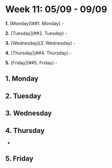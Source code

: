 # Week 11: 05/09 - 09/09

**1.** [Monday](##1. Monday) - 

**2.** [Tuesday](##2. Tuesday) - 

**3.** [Wednesday](3. Wednesday) - 

**4.** [Thursday](##4. Thursday) - 

**5.** [Friday](##5. Friday) -  

## 1. Monday

### 

## 2. Tuesday



## 3. Wednesday



## 4. Thursday

* 

## 5. Friday

### 
